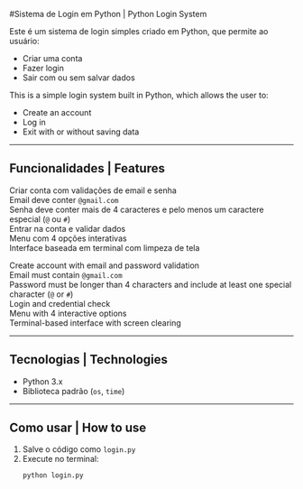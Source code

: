 #Sistema de Login em Python | Python Login System

Este é um sistema de login simples criado em Python, que permite ao usuário:

- Criar uma conta
- Fazer login
- Sair com ou sem salvar dados

This is a simple login system built in Python, which allows the user to:

- Create an account
- Log in
- Exit with or without saving data

---

## Funcionalidades | Features

Criar conta com validações de email e senha  
Email deve conter `@gmail.com`  
Senha deve conter mais de 4 caracteres e pelo menos um caractere especial (`@` ou `#`)  
Entrar na conta e validar dados  
Menu com 4 opções interativas  
Interface baseada em terminal com limpeza de tela  

Create account with email and password validation  
Email must contain `@gmail.com`  
Password must be longer than 4 characters and include at least one special character (`@` or `#`)  
Login and credential check  
Menu with 4 interactive options  
Terminal-based interface with screen clearing  

---

## Tecnologias | Technologies

- Python 3.x
- Biblioteca padrão (`os`, `time`)

---

## Como usar | How to use

1. Salve o código como `login.py`  
2. Execute no terminal:  
   ```bash
   python login.py

